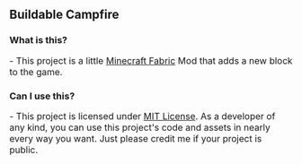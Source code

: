 ## Buildable Campfire

### What is this?
<p><font size="3">- This project is a little <a href="https://fabricmc.net/">Minecraft Fabric</a> Mod that adds a new block to the game.</font></p>

### Can I use this?
<p><font size="3">- This project is licensed under <a href="https://github.com/spacegoat3/BuildableCampfire/blob/1.18/LICENSE">MIT License</a>. 
As a developer of any kind, you can use this project's code and assets in nearly every way you want. Just please credit me if your project is public.</font></p>

